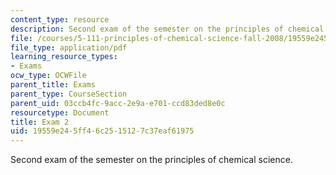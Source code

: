 ```yaml
---
content_type: resource
description: Second exam of the semester on the principles of chemical science.
file: /courses/5-111-principles-of-chemical-science-fall-2008/19559e245ff46c2515127c37eaf61975_Exam2_FA08.pdf
file_type: application/pdf
learning_resource_types:
- Exams
ocw_type: OCWFile
parent_title: Exams
parent_type: CourseSection
parent_uid: 03ccb4fc-9acc-2e9a-e701-ccd83ded8e0c
resourcetype: Document
title: Exam 2
uid: 19559e24-5ff4-6c25-1512-7c37eaf61975
---
```

Second exam of the semester on the principles of chemical science.

